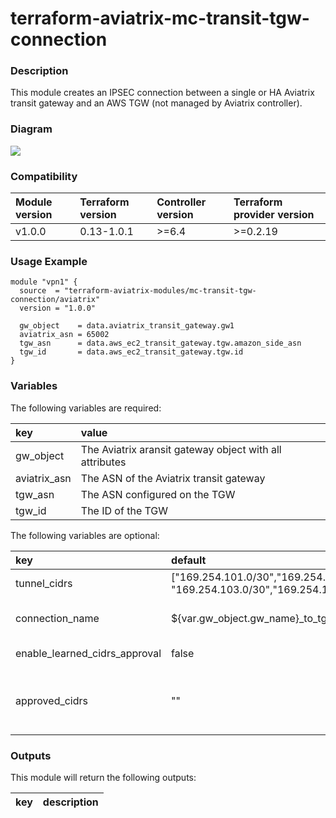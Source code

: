# terraform-aviatrix-mc-transit-tgw-connection

### Description
This module creates an IPSEC connection between a single or HA Aviatrix transit gateway and an AWS TGW (not managed by Aviatrix controller).

### Diagram
<img src="https://github.com/terraform-aviatrix-modules/terraform-aviatrix-mc-transit-tgw-connection/blob/master/img/terraform-aviatrix-mc-transit-tgw-connection.png?raw=true" heigh="300">


### Compatibility
Module version | Terraform version | Controller version | Terraform provider version
:--- | :--- | :--- | :---
v1.0.0 | 0.13-1.0.1 | >=6.4 | >=0.2.19

### Usage Example
```
module "vpn1" {
  source  = "terraform-aviatrix-modules/mc-transit-tgw-connection/aviatrix"
  version = "1.0.0"

  gw_object    = data.aviatrix_transit_gateway.gw1
  aviatrix_asn = 65002
  tgw_asn      = data.aws_ec2_transit_gateway.tgw.amazon_side_asn
  tgw_id       = data.aws_ec2_transit_gateway.tgw.id
}
```

### Variables
The following variables are required:

key | value
:--- | :---
gw_object | The Aviatrix aransit gateway object with all attributes
aviatrix_asn | The ASN of the Aviatrix transit gateway
tgw_asn | The ASN configured on the TGW
tgw_id | The ID of the TGW

The following variables are optional:

key | default | value 
:---|:---|:---
tunnel_cidrs | ["169.254.101.0/30","169.254.102.0/30", "169.254.103.0/30","169.254.104.0/30",] | A list of CIDR's to be used for the inner tunnel IP addresses
connection_name | ${var.gw_object.gw_name}_to_tgw | Name to use to create the S2C connections on the Aviatrix gateways
enable_learned_cidrs_approval | false | Set to true to enable learned CIDR's approval
approved_cidrs | "" | A list of approved CIDRs for when enable_learned_cidrs_approval is true. E.g. "10.0.0.0/8, 192.168.1.0/24"

### Outputs
This module will return the following outputs:

key | description
:---|:---
